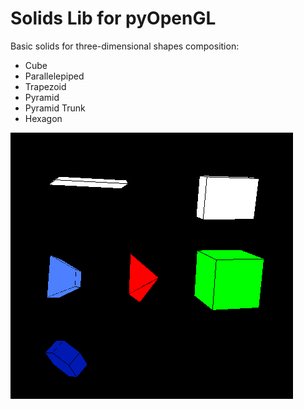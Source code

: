 # Solids Lib for pyOpenGL

Basic solids for three-dimensional shapes composition:

* Cube
* Parallelepiped
* Trapezoid
* Pyramid
* Pyramid Trunk
* Hexagon

![alt text](https://raw.githubusercontent.com/lsmanoel/PyOpenGL/master/Solids/solids_image_1.png)


